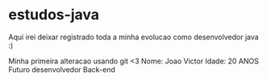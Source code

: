 # estudos-java
Aqui irei deixar registrado toda a minha evolucao como desenvolvedor java :)

Minha primeira alteracao usando git <3 
Nome: Joao Victor 
Idade: 20 ANOS
Futuro desenvolvedor Back-end 